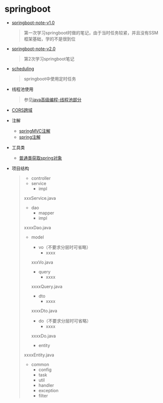 # springboot

+ [springboot-note-v1.0](springboot-note-v1.0/README.md) 

  > 第一次学习springboot时做的笔记，由于当时任务较紧，并且没有SSM框架基础，学的不是很到位

+ [springboot-note-v2.0](springboot-note-v2.0/README.md) 

  > 第2次学习springboot笔记

+ [scheduling](scheduling/README.md) 

  > springboot中使用定时任务

+ 线程池使用

  > 参见[java高级编程-线程池部分](../Notes/javaNotes/java高级编程/README.md#springboot中使用线程池) 

+ [CORS跨域](cors/README.md) 

+ 注解

  + [springMVC注解](../springMVC/demo01-annotation/springMVC注解篇.md) 
  + [spring注解](annotation/spring-annotation.md) 

+ 工具类

  + [普通类获取spring对象](./utils/普通类获取spring对象.md) 

+ 项目结构

  > - controller
  > - service
  >   - impl
  >
  > xxxService.java
  >
  > - dao
  >   - mapper
  >   - impl
  >
  > xxxxDao.java
  >
  > - model
  >
  >   - vo（不要求分层时可省略）
  >     - xxxx
  >
  >    xxxVo.java
  >
  >   - query
  >     - xxxx
  >
  >    xxxxQuery.java
  >
  >   - dto
  >     - xxxx
  >
  >    xxxxDto.java
  >
  >   - do（不要求分层时可省略）
  >     - xxxx
  >
  >    xxxxDo.java
  >
  >   - entity
  >
  >  xxxxEntity.java
  >
  > - common
  >   - config
  >   - task
  >   - util
  >   - handler
  >   - exception
  >   - filter

  



